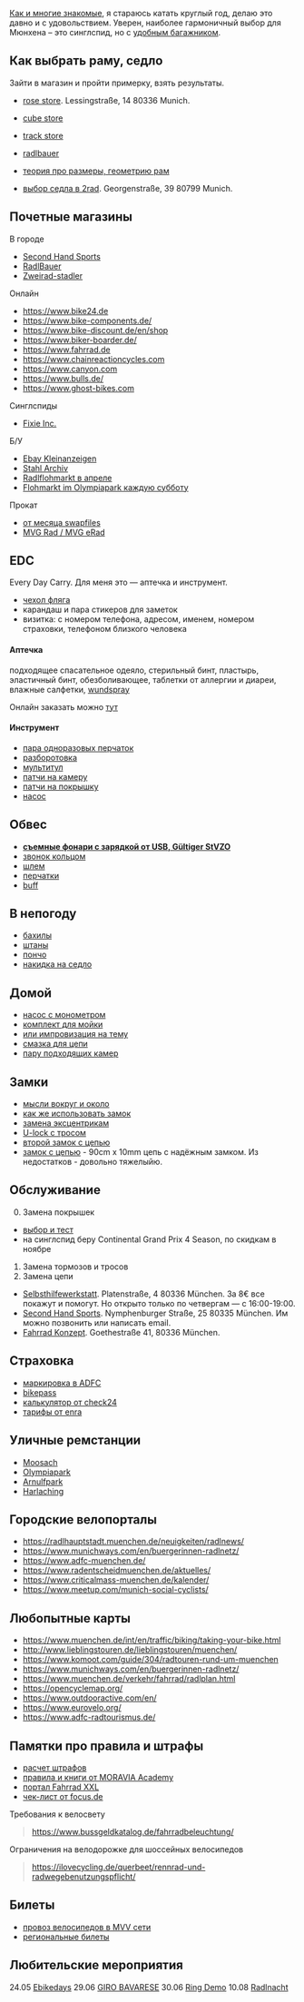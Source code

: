 [Как и многие знакомые](https://www.adfc.de/fileadmin/user_upload/Expertenbereich/Touristik_und_Hotellerie/Radreiseanalyse/Downloads/Datenblatt_Radreiseanalyse2019_en_-_neu.pdf), я стараюсь катать круглый год, делаю это давно и с удовольствием.
Уверен, наиболее гармоничный выбор для Мюнхена – это синглспид, но с [удобным багажником](https://www.amazon.de/ZOOYAUE-Mountainbike-Maximalbelastung-Aluminiumlegierung-Installation，mit/dp/B075F2NWW8/).

## Как выбрать раму, седло
Зайти в магазин и пройти примерку, взять результаты.

- [rose store](https://www.rosebikes.com/about-rose/rose-stores). Lessingstraße, 14 80336 Munich.
- [cube store](https://www.rabe-bike.de/en/stores/)
- [track store](https://www.trekbikes.com/de/de_DE/retail/munchen_nord/)
- [radlbauer](https://www.radlbauer.de/filialen/#7e0a1ed78fdaf3a620fc3ebdaa418dba)

- [теория про размеры, геометрию рам](https://www.tredz.co.uk/size-guides/bikes)
- [выбор седла в 2rad](https://www.xn--2rad-mnchen-yhb.de/service/). Georgenstraße, 39 80799 Munich.

## Почетные магазины

В городе
- [Second Hand Sports](https://www.secondhandsports.de)
- [RadlBauer](https://www.radlbauer.de/filialen/#7e0a1ed78fdaf3a620fc3ebdaa418dba)
- [Zweirad-stadler](https://shop.zweirad-stadler.de/Muenchen/)

Онлайн
- https://www.bike24.de
- https://www.bike-components.de/
- https://www.bike-discount.de/en/shop
- https://www.biker-boarder.de/
- https://www.fahrrad.de
- https://www.chainreactioncycles.com
- https://www.canyon.com
- https://www.bulls.de/
- https://www.ghost-bikes.com

Синглспиды
- [Fixie Inc.](https://www.cycles-for-heroes.com/kategorie/bikes/)

Б/У 
- [Ebay Kleinanzeigen](https://www.ebay-kleinanzeigen.de/)
- [Stahl Archiv](https://www.facebook.com/events/304569227111239/)
- [Radlflohmarkt в апреле](https://radlhauptstadt.muenchen.de/infos/muenchner-radlflohmarkt/)
- [Flohmarkt im Olympiapark каждую субботу](https://www.muenchen.de/veranstaltungen/event/10438.html)

Прокат
- [от месяца swapfiles](https://swapfiets.de/offer/munich)
- [MVG Rad / MVG eRad](https://www.mvg.de/services/mobile-services/mvg-rad.html)

## EDC
Every Day Carry. Для меня это — аптечка и инструмент.
- [чехол фляга](https://www.amazon.de/huangThroStore-Reparatur-Werkzeug-Aufbewahrungskoffer-Selbstklebendes-Multifunktionswerkzeug/dp/B07Q8JWZQH/)
- карандаш и пара стикеров для заметок
- визитка: с номером телефона, адресом, именем, номером страховки, телефоном близкого человека

#### Аптечка
подходящее спасательное одеяло, стерильный бинт, пластырь, эластичный бинт, обезболивающее, таблетки от аллергии и диареи, влажные салфетки, [wundspray](https://www.hansaplast.de/produkte/wundversorgung/wundspray)

Онлайн заказать можно [тут](https://www.mycare.de/)

#### Инструмент
- [пара одноразовых перчаток](https://www.rossmann.de/einkaufsportal/haushalt/putzen-reinigen/handschuhe.html)
- [разборотовка](https://www.amazon.de/gp/product/B008UY1MXW/)
- [мультитул](https://www.amazon.de/Crank-Brothers-Multi-17-tool/dp/B002VG40AM/)
- [патчи на камеру](https://www.amazon.de/TIP-TOP-TT02-Reparaturk%C3%A4stchen-Tip/dp/B001MHX4PS)
- [патчи на покрышку](https://www.amazon.de/Park-Tool-TB-2-Reifenflicken/dp/B005JAOCQY/)
- [насос](https://www.amazon.de/Mini-Fahrradpumpe-Schrader-160-Fahrrad-Reifenpumpe-Mountainräder/dp/B07B4W2LFG/)

## Обвес
- **[съемные фонари с зарядкой от USB, Gültiger StVZO](https://www.amazon.de/dp/B0746TMDMN)**
- [звонок кольцом](https://www.amazon.de/Sportout-Aluminiumlegierung-Innovative-Fahrradklingel-Fahrrad/dp/B07M855LF4/)
- [шлем](https://www.amazon.de/Abus-Fahrradhelm-Scraper-V-2/dp/B00UG45YIS/)
- [перчатки](https://www.amazon.de/Kungber-Laufhandschuhe-Winterhandschuhe-Anti-Rutsch-Fahrradhandschuhe/dp/B07H594XXF/)
- [buff](https://www.amazon.de/Buff-Erwachsene-Multifunktionstuch-Original-108836-00/dp/B000OZDOCW/)

## В непогоду
- [бахилы](https://www.amazon.de/dp/B074TCHZXJ/)
- [штаны](https://www.amazon.de/dp/B01N37ECM5/)
- [пончо](https://www.amazon.de/Tourwin-Regenponcho-Camping-Regenmantel-Regenschutz/)
- [накидка на седло](https://www.amazon.de/dp/B07DC16F7R/)

## Домой
- [насос с монометром](https://www.amazon.de/Topeak-Standpumpe-JoeBlow-Black-TJB-M1/dp/B000FIE4J0/)
- [комплект для мойки](https://www.amazon.de/Muc-Off-Fahrrad-Essentials-936/dp/B005TH18OG/)
- [или импровизация на тему](https://youtu.be/Q4F103aZm7o?t=333)
- [смазка для цепи](https://www.amazon.de/gp/product/B0055MR6T6/)
- [пару подходящих камер](https://www.youtube.com/watch?v=R_dpK0_LK4Q)

## Замки
- [мысли вокруг и около](https://www.youtube.com/watch?v=G-xSNw-iF4s)
- [как же использовать замок](https://www.youtube.com/watch?v=JgHubY5Vw3Y)
- [замена эксцентрикам](https://www.amazon.de/gp/product/B007M32HVS/)
- [U-lock с тросом](https://www.amazon.de/Kryptonite-Bügelschloss-Evolution-Mini-7-U-Lock/dp/B07BH26XR8/)
- [второй замок с цепью](https://www.amazon.de/BURG-WÄCHTER-Kettenkombination-Gehärtete-Vierkantkette-Kettenlänge/dp/B001BATNBK/)
- [замок с цепью](https://www.rosebikes.de/kryptonite-evolution-series-4-integrated-chain-1090-kettenschloss-852287) - 90cm x 10mm цепь с надёжным замком. Из недостатков - довольно тяжелыйю.

## Обслуживание
0. Замена покрышек 
- [выбор и тест](https://www.bicyclerollingresistance.com/the-test)
- на синглспид беру Continental	Grand Prix 4 Season, по скидкам в ноябре
1. Замена тормозов и тросов
2. Замена цепи

- [Selbsthilfewerkstatt](https://www.adfc-muenchen.de/service/selbsthilfewerkstatt/). Platenstraße, 4 
80336 München. За 8€ все покажут и помогут. Но открыто только по четвергам — с 16:00-19:00.
- [Second Hand Sports](https://www.secondhandsports.de). Nymphenburger Straße, 25 80335 München. Им можно позвонить или написать email.
- [Fahrrad Konzept](https://www.fahrradkonzept.com/reparatur). Goethestraße 41, 80336 München.

## Страховка
- [маркировка в ADFC](https://www.adfc-muenchen.de/service/fahrradcodierung/)
- [bikepass](https://www.polizei-beratung.de/presse/detailseite/keine-chance-fuer-fahrrad-diebe-2/)
- [калькулятор от check24](https://www.check24.de/fahrradversicherung/)
- [тарифы от enra](https://www.enra.eu/#wowtarife)

## Уличные ремстанции 
- [Moosach](https://goo.gl/maps/ws7WaF3poSBgKhV16)
- [Olympiapark](https://goo.gl/maps/GYdJrGNbfJZp2K3V6)
- [Arnulfpark](https://goo.gl/maps/Jbg7DQXW53HXHffd6)
- [Harlaching](https://goo.gl/maps/jD9v5dgfuo45Zc9C8)

## Городские велопорталы
- https://radlhauptstadt.muenchen.de/neuigkeiten/radlnews/
- https://www.munichways.com/en/buergerinnen-radlnetz/
- https://www.adfc-muenchen.de/
- https://www.radentscheidmuenchen.de/aktuelles/
- https://www.criticalmass-muenchen.de/kalender/
- https://www.meetup.com/munich-social-cyclists/

## Любопытные карты
- https://www.muenchen.de/int/en/traffic/biking/taking-your-bike.html
- http://www.lieblingstouren.de/lieblingstouren/muenchen/
- https://www.komoot.com/guide/304/radtouren-rund-um-muenchen
- https://www.munichways.com/en/buergerinnen-radlnetz/
- https://www.muenchen.de/verkehr/fahrrad/radlplan.html
- https://opencyclemap.org/
- https://www.outdooractive.com/en/
- https://www.eurovelo.org/
- https://www.adfc-radtourismus.de/

## Памятки про правила и штрафы
- [расчет штрафов](https://www.bussgeldkatalog.org/fahrrad/)
- [правила и книги от MORAVIA Academy](http://www.stvzo.de/stvzo/B6.htm)
- [портал Fahrrad XXL](https://www.fahrrad-xxl.de/beratung/fahrrad/stvzo/)
- [чек-лист от focus.de](https://www.focus.de/auto/praxistipps/verkehrssicheres-fahrrad-das-besagt-die-stvo_id_7480659.html)

Требования к велосвету
> https://www.bussgeldkatalog.de/fahrradbeleuchtung/

Ограничения на велодорожке для шоссейных велосипедов
> https://ilovecycling.de/querbeet/rennrad-und-radwegebenutzungspflicht/

## Билеты

- [провоз велосипедов в MVV сети](https://www.mvv-muenchen.de/tickets/tickets-tageskarten/fahrrad-tageskarte/index.html)
- [региональные билеты](https://bahnland-bayern.de/de/tickets/regionale-tickets)

## Любительские мероприятия
24.05 [Ebikedays](https://www.ebikedays.de/)
29.06 [GIRO BAVARESE](https://bicibavarese.de/giro/#anmeldung)
30.06 [Ring Demo](https://www.radentscheidmuenchen.de/aktuelles/radl-events/rad-ringdemo/)
10.08 [Radlnacht](https://www.muenchen.de/aktuell/2018-07/muenchner-radlnacht-eindruecke.html)
